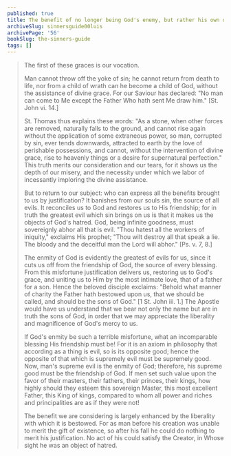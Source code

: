 ```yaml
---
published: true
title: The benefit of no longer being God's enemy, but rather his own dear child
archiveSlug: sinnersguide00luis
archivePage: '56'
bookSlug: the-sinners-guide
tags: []
---
```


> The first of these graces is our vocation.
>
> Man cannot throw off the yoke of sin; he cannot return from death to life, nor from a child of wrath can he become a child of God, without the assistance of divine grace. For our Saviour has declared: "No man can come to Me except the Father Who hath sent Me draw him." [St. John vi. 14.]
>
> St. Thomas thus explains these words: "As a stone, when other forces are removed, naturally falls to the ground, and cannot rise again without the application of some extraneous power, so man, corrupted by sin, ever tends downwards, attracted to earth by the love of perishable possessions, and cannot, without the intervention of divine grace, rise to heavenly things or a desire for supernatural perfection." This truth merits our consideration and our tears, for it shows us the depth of our misery, and the necessity under which we labor of incessantly imploring the divine assistance.
>
> But to return to our subject: who can express all the benefits brought to us by justification? It banishes from our souls sin, the source of all evils. It reconciles us to God and restores us to His friendship; for in truth the greatest evil which sin brings on us is that it makes us the objects of God's hatred. God, being infinite goodness, must sovereignly abhor all that is evil. "Thou hatest all the workers of iniquity," exclaims His prophet; "Thou wilt destroy all that speak a lie. The bloody and the deceitful man the Lord will abhor." [Ps. v. 7, 8.]
>
> The enmity of God is evidently the greatest of evils for us, since it cuts us off from the friendship of God, the source of every blessing. From this misfortune justification delivers us, restoring us to God's grace, and uniting us to Him by the most intimate love, that of a father for a son. Hence the beloved disciple exclaims: "Behold what manner of charity the Father hath bestowed upon us, that we should be called, and should be the sons of God." [1 St. John iii. 1.] The Apostle would have us understand that we bear not only the name but are in truth the sons of God, in order that we may appreciate the liberality and magnificence of God's mercy to us.
>
> If God's enmity be such a terrible misfortune, what an incomparable blessing His friendship must be! For it is an axiom in philosophy that according as a thing is evil, so is its opposite good; hence the opposite of that which is supremely evil must be supremely good. Now, man's supreme evil is the enmity of God; therefore, his supreme good must be the friendship of God. If men set such value upon the favor of their masters, their fathers, their princes, their kings, how highly should they esteem this sovereign Master, this most excellent Father, this King of kings, compared to whom all power and riches and principalities are as if they were not!
>
> The benefit we are considering is largely enhanced by the liberality with which it is bestowed. For as man before his creation was unable to merit the gift of existence, so after his fall he could do nothing to merit his justification. No act of his could satisfy the Creator, in Whose sight he was an object of hatred.
